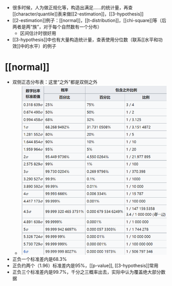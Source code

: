 - 很多时候，人为做正规化等，构造出满足……的统计量，再查[[character/quantile]]表来做[[2-estimation]]，[[3-hypothesis]]
- [[2-estimation]]例子：[[normal]]，[[t-distribution]]，[[chi-square]]等（后两者是两“族”，对于每个自然数有一个分布）
  - 区间估计时很好用
- [[3-hypothesis]]中也有大量构造统计量，查表使用分位数（联系[[水平和功效]]中的水平）的例子
# [[normal]]
- 双侧正态分布表：这里“之外”都是双侧之外
  - ![](normal.png)
- 正负一个标准差内是$68.3\%$
- 正负约两个（1.96）标准差内是$95\%$，[[p-value]], [[3-hypothesis]]常用
- 正负三个标准差内是$99.7\%$，千分之三概率出去，实际中认为覆盖绝大部分数据